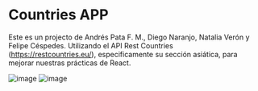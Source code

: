 # Countries APP
Este es un projecto de Andrés Pata F. M., Diego Naranjo, Natalia Verón y Felipe Céspedes. Utilizando el API Rest Countries (https://restcountries.eu/), especificamente su sección asiática, para mejorar nuestras prácticas de React.

![image](https://user-images.githubusercontent.com/80424181/120119471-37b36880-c16e-11eb-99ca-f136852f1dd0.png)
![image](https://user-images.githubusercontent.com/80424181/120119475-3d10b300-c16e-11eb-9526-4a48a31c73be.png)
